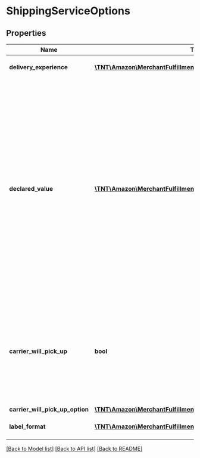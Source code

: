 # ShippingServiceOptions

## Properties
Name | Type | Description | Notes
------------ | ------------- | ------------- | -------------
**delivery_experience** | [**\TNT\Amazon\MerchantFulfillment\V0\Model\DeliveryExperienceType**](DeliveryExperienceType.md) | The delivery confirmation level. | 
**declared_value** | [**\TNT\Amazon\MerchantFulfillment\V0\Model\CurrencyAmount**](CurrencyAmount.md) | The declared value of the shipment. The carrier uses this value to determine the amount to use to insure the shipment. If DeclaredValue is greater than the carrier&#39;s minimum insurance amount, the seller is charged for the additional insurance as determined by the carrier. For information about optional insurance coverage, see the Seller Central Help [UK](https://sellercentral.amazon.co.uk/gp/help/200204080) [US](https://sellercentral.amazon.com/gp/help/200204080). | [optional] 
**carrier_will_pick_up** | **bool** | When true, the carrier will pick up the package.  Note: Scheduled carrier pickup is available only using Dynamex (US), DPD (UK), and Royal Mail (UK). | 
**carrier_will_pick_up_option** | [**\TNT\Amazon\MerchantFulfillment\V0\Model\CarrierWillPickUpOption**](CarrierWillPickUpOption.md) |  | [optional] 
**label_format** | [**\TNT\Amazon\MerchantFulfillment\V0\Model\LabelFormat**](LabelFormat.md) | The seller&#39;s preferred label format. | [optional] 

[[Back to Model list]](../README.md#documentation-for-models) [[Back to API list]](../README.md#documentation-for-api-endpoints) [[Back to README]](../README.md)


